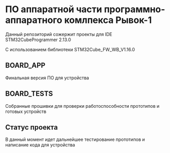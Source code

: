 # ПО аппаратной части программно-аппаратного комлпекса Рывок-1

Данный репозиторий сожержит проекты для IDE STM32CubeProgrammer 2.13.0

С использованием библиотеки STM32Cube_FW_WB_V1.16.0

## BOARD_APP

Финальная версия ПО для устройства

## BOARD_TESTS

Собранные прошивки для проверки работоспособности прототипов и готовых устройств

## Статус проекта
В данный момент идет дальнейшее тестирование прототипов и написание кода для устройства
